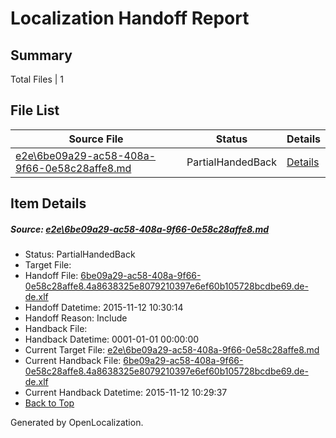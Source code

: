 # <a name='report-top'></a> Localization Handoff Report

## Summary
 Total Files | 1

## File List
 Source File | Status | Details 
 ----------- | ------ | ------- 
 [e2e\6be09a29-ac58-408a-9f66-0e58c28affe8.md](https://github.com/OpenLocalizationTest/oltest/blob/015b0bbc49577a3e0e09e3cefe739afeff8f550a/e2e/6be09a29-ac58-408a-9f66-0e58c28affe8.md) | PartialHandedBack | [Details](#1bec6cb51f824c312949976fd30a2a9dea1851751)

## Item Details
##### <a name='1bec6cb51f824c312949976fd30a2a9dea1851751'></a> Source: [e2e\6be09a29-ac58-408a-9f66-0e58c28affe8.md](https://github.com/OpenLocalizationTest/oltest/blob/015b0bbc49577a3e0e09e3cefe739afeff8f550a/e2e/6be09a29-ac58-408a-9f66-0e58c28affe8.md)
* Status: PartialHandedBack
* Target File: 
* Handoff File: [6be09a29-ac58-408a-9f66-0e58c28affe8.4a8638325e8079210397e6ef60b105728bcdbe69.de-de.xlf](https://github.com/OpenLocalizationTestOrg/olhandoff/blob/ea6c392ab8a8f5e72b13866a443d6acb54e5e4f1/ol-handoff/OpenLocalizationTestOrg/oltest.de-de/yanz/6be09a29-ac58-408a-9f66-0e58c28affe8.4a8638325e8079210397e6ef60b105728bcdbe69.de-de.xlf)
* Handoff Datetime: 2015-11-12 10:30:14
* Handoff Reason: Include
* Handback File: 
* Handback Datetime: 0001-01-01 00:00:00
* Current Target File: [e2e\6be09a29-ac58-408a-9f66-0e58c28affe8.md](https://github.com/OpenLocalizationTestOrg/oltest.de-de/blob/aa50e8785c3dcfaba7c29437a44dcba18f6f0a79/e2e/6be09a29-ac58-408a-9f66-0e58c28affe8.md)
* Current Handback File: [6be09a29-ac58-408a-9f66-0e58c28affe8.4a8638325e8079210397e6ef60b105728bcdbe69.de-de.xlf](https://github.com/OpenLocalizationTestOrg/olhandback/blob/ad889d39f911ccb69d7f69afe25c1f1e57e774c6/ol-handback/OpenLocalizationTestOrg/oltest.de-de/yanz/6be09a29-ac58-408a-9f66-0e58c28affe8.4a8638325e8079210397e6ef60b105728bcdbe69.de-de.xlf)
* Current Handback Datetime: 2015-11-12 10:29:37
* [Back to Top](#report-top)


Generated by OpenLocalization.
